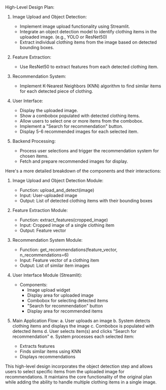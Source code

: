 High-Level Design Plan:

1. Image Upload and Object Detection:
   - Implement image upload functionality using Streamlit.
   - Integrate an object detection model to identify clothing items in the uploaded image. (e.g., YOLO or ResNet50) 
   - Extract individual clothing items from the image based on detected bounding boxes.

2. Feature Extraction:
   - Use ResNet50 to extract features from each detected clothing item.

3. Recommendation System:
   - Implement K-Nearest Neighbors (KNN) algorithm to find similar items for each detected piece of clothing.

4. User Interface:
   - Display the uploaded image.
   - Show a combobox populated with detected clothing items.
   - Allow users to select one or more items from the combobox.
   - Implement a "Search for recommendation" button.
   - Display 5-6 recommended images for each selected item.

5. Backend Processing:
   - Process user selections and trigger the recommendation system for chosen items.
   - Fetch and prepare recommended images for display.

Here's a more detailed breakdown of the components and their interactions:

1. Image Upload and Object Detection Module:
   - Function: upload_and_detect(image)
   - Input: User-uploaded image
   - Output: List of detected clothing items with their bounding boxes

2. Feature Extraction Module:
   - Function: extract_features(cropped_image)
   - Input: Cropped image of a single clothing item
   - Output: Feature vector

3. Recommendation System Module:
   - Function: get_recommendations(feature_vector, n_recommendations=6)
   - Input: Feature vector of a clothing item
   - Output: List of similar item images

4. User Interface Module (Streamlit):
   - Components:
     - Image upload widget
     - Display area for uploaded image
     - Combobox for selecting detected items
     - "Search for recommendation" button
     - Display area for recommended items

5. Main Application Flow:
   a. User uploads an image
   b. System detects clothing items and displays the image
   c. Combobox is populated with detected items
   d. User selects item(s) and clicks "Search for recommendation"
   e. System processes each selected item:
      - Extracts features
      - Finds similar items using KNN
      - Displays recommendations

This high-level design incorporates the object detection step and allows users to select specific items from the uploaded image for recommendations. It maintains the core functionality of the original plan while adding the ability to handle multiple clothing items in a single image.